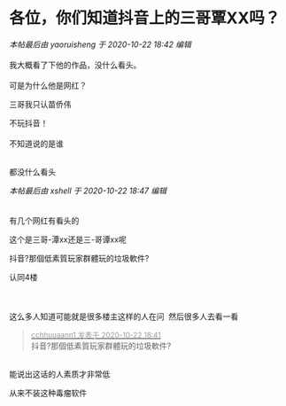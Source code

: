 # 各位，你们知道抖音上的三哥覃XX吗？


<i class="pstatus"> 本帖最后由 yaoruisheng 于 2020-10-22 18:42 编辑 </i><br />
<br />
我大概看了下他的作品，没什么看头。<br />
<br />
可是为什么他是网红？

三哥我只认苗侨伟

不玩抖音！<br />
<br />
不知道说的是谁<br />
<br />
<img src="static/image/smiley/default/lol.gif" smilieid="12" border="0" alt="" /><img src="static/image/smiley/default/lol.gif" smilieid="12" border="0" alt="" />

都没什么看头 

<i class="pstatus"> 本帖最后由 xshell 于 2020-10-22 18:47 编辑 </i><br />
<br />
<br />
有几个网红有看头的

这个是三哥-潭xx还是三-哥谭xx呢

抖音?那個低素質玩家群體玩的垃圾軟件?

认同4楼&nbsp; &nbsp;<br />
<br />
<br />
<br />
这么多人知道可能就是很多楼主这样的人在问&nbsp;&nbsp;然后很多人去看一看<img id="aimg_u9dXL" onclick="zoom(this, this.src, 0, 0, 0)" class="zoom" src="https://cdn.jsdelivr.net/gh/hishis/forum-master/public/images/patch.gif" onmouseover="img_onmouseoverfunc(this)" onload="thumbImg(this)" border="0" alt="" />

<div class="quote"><blockquote><font size="2"><a href="https://www.hostloc.com/forum.php?mod=redirect&amp;goto=findpost&amp;pid=9337350&amp;ptid=757290" target="_blank"><font color="#999999">cchhuuaann1 发表于 2020-10-22 18:41</font></a></font><br />
抖音?那個低素質玩家群體玩的垃圾軟件?</blockquote></div><br />
能说出这话的人素质才非常低

从来不装这种毒瘤软件
